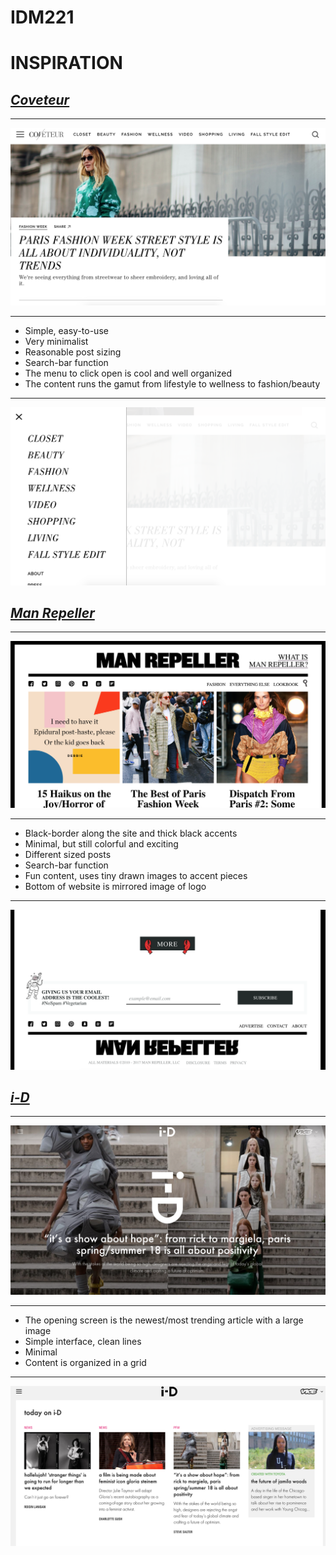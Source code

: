 # IDM221
# INSPIRATION
## [*Coveteur*](http://coveteur.com/)
***
![alt text](https://github.com/rachaelcortese/IDM221/blob/master/Screen%20Shot%202017-09-29%20at%201.06.43%20PM.png)
***
+ Simple, easy-to-use
+ Very minimalist
+ Reasonable post sizing
+ Search-bar function
+ The menu to click open is cool and well organized
+ The content runs the gamut from lifestyle to wellness to fashion/beauty
***
![alt text](https://github.com/rachaelcortese/IDM221/blob/master/Screen%20Shot%202017-09-29%20at%201.10.47%20PM.png)

## [*Man Repeller*](http://www.manrepeller.com/)
***
![alt text](https://github.com/rachaelcortese/IDM221/blob/master/Screen%20Shot%202017-09-29%20at%201.40.35%20PM.png)
***
+ Black-border along the site and thick black accents
+ Minimal, but still colorful and exciting
+ Different sized posts
+ Search-bar function
+ Fun content, uses tiny drawn images to accent pieces
+ Bottom of website is mirrored image of logo
***
![alt text](https://github.com/rachaelcortese/IDM221/blob/master/Screen%20Shot%202017-09-29%20at%201.42.38%20PM.png)

## [*i-D*](https://i-d.vice.com/en_us)
***
![alt text](https://github.com/rachaelcortese/IDM221/blob/master/Screen%20Shot%202017-09-29%20at%201.50.04%20PM.png)
***
+ The opening screen is the newest/most trending article with a large image
+ Simple interface, clean lines
+ Minimal
+ Content is organized in a grid
***
![alt text](https://github.com/rachaelcortese/IDM221/blob/master/Screen%20Shot%202017-09-29%20at%201.50.25%20PM.png)
